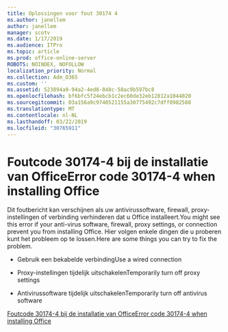 ```yaml
---
title: Oplossingen voor fout 30174 4
ms.author: janellem
author: janellem
manager: scotv
ms.date: 1/17/2019
ms.audience: ITPro
ms.topic: article
ms.prod: office-online-server
ROBOTS: NOINDEX, NOFOLLOW
localization_priority: Normal
ms.collection: Adm_O365
ms.custom: ''
ms.assetid: 523894a9-94a2-4ed8-848c-58ac9b597bc8
ms.openlocfilehash: bf6bfc5f24ebcb1c2ec60de32eb12812a1044020
ms.sourcegitcommit: 03a156a9c9740521155a30775492c7dff0982588
ms.translationtype: MT
ms.contentlocale: nl-NL
ms.lasthandoff: 03/22/2019
ms.locfileid: "30765911"
---
```

# <a name="error-code-30174-4-when-installing-office"></a><span data-ttu-id="637d8-102">Foutcode 30174-4 bij de installatie van Office</span><span class="sxs-lookup"><span data-stu-id="637d8-102">Error code 30174-4 when installing Office</span></span>

<span data-ttu-id="637d8-103">Dit foutbericht kan verschijnen als uw antivirussoftware, firewall, proxy-instellingen of verbinding verhinderen dat u Office installeert.</span><span class="sxs-lookup"><span data-stu-id="637d8-103">You might see this error if your anti-virus software, firewall, proxy settings, or connection prevent you from installing Office.</span></span> <span data-ttu-id="637d8-104">Hier volgen enkele dingen die u proberen kunt het probleem op te lossen.</span><span class="sxs-lookup"><span data-stu-id="637d8-104">Here are some things you can try to fix the problem.</span></span>
  
- <span data-ttu-id="637d8-105">Gebruik een bekabelde verbinding</span><span class="sxs-lookup"><span data-stu-id="637d8-105">Use a wired connection</span></span>
    
- <span data-ttu-id="637d8-106">Proxy-instellingen tijdelijk uitschakelen</span><span class="sxs-lookup"><span data-stu-id="637d8-106">Temporarily turn off proxy settings</span></span>
    
- <span data-ttu-id="637d8-107">Antivirussoftware tijdelijk uitschakelen</span><span class="sxs-lookup"><span data-stu-id="637d8-107">Temporarily turn off antivirus software</span></span>
    
[<span data-ttu-id="637d8-108">Foutcode 30174-4 bij de installatie van Office</span><span class="sxs-lookup"><span data-stu-id="637d8-108">Error code 30174-4 when installing Office</span></span>](https://support.office.com/article/5d5551db-266f-47b3-93fc-d51c2e8f4c0b?wt.mc_id=Alchemy_ClientDIA)
  

